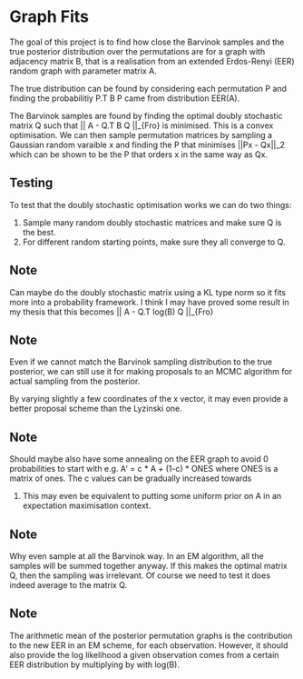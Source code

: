 # Graph Fits
The goal of this project is to find how close the Barvinok samples and the true
posterior distribution over the permutations are for a graph with adjacency
matrix B, that is a realisation from an extended Erdos-Renyi (EER) random graph
with parameter matrix A.

The true distribution can be found by considering each permutation P and
finding the probabilitiy P.T B P came from distribution EER(A).

The Barvinok samples are found by finding the optimal doubly stochastic matrix
Q such that
    || A - Q.T B Q ||_{Fro}
is minimised. This is a convex optimisation. We can then sample permutation
matrices by sampling a Gaussian random varaible x and finding the P that
minimises
    ||Px - Qx||_2
which can be shown to be the P that orders x in the same way as Qx.

## Testing
To test that the doubly stochastic optimisation works we can do two things:

1) Sample many random doubly stochastic matrices and make sure Q is the best.
2) For different random starting points, make sure they all converge to Q.

## Note
Can maybe do the doubly stochastic matrix using a KL type norm so it fits
more into a probability framework. I think I may have proved some result in
my thesis that this becomes
    || A - Q.T log(B) Q ||_{Fro}

## Note
Even if we cannot match the Barvinok sampling distribution to the true
posterior, we can still use it for making proposals to an MCMC algorithm for
actual sampling from the posterior.

By varying slightly a few coordinates of the x vector, it may even provide a
better proposal scheme than the Lyzinski one.

## Note
Should maybe also have some annealing on the EER graph to avoid 0 probabilities
to start with e.g.
    A' = c * A + (1-c) * ONES
where ONES is a matrix of ones. The c values can be gradually increased towards
1. This may even be equivalent to putting some uniform prior on A in an
expectation maximisation context.

## Note
Why even sample at all the Barvinok way. In an EM algorithm, all the samples
will be summed together anyway. If this makes the optimal matrix Q, then
the sampling was irrelevant. Of course we need to test it does indeed average
to the matrix Q.

## Note
The arithmetic mean of the posterior permutation graphs is the contribution
to the new EER in an EM scheme, for each observation. However, it should also
provide the log likelihood a given observation comes from a certain EER
distribution by multiplying by with log(B).
